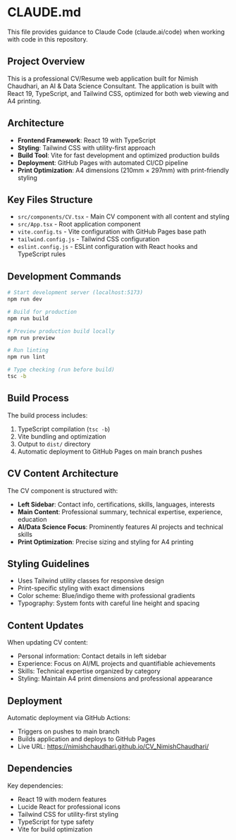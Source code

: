 # CLAUDE.md

This file provides guidance to Claude Code (claude.ai/code) when working with code in this repository.

## Project Overview

This is a professional CV/Resume web application built for Nimish Chaudhari, an AI & Data Science Consultant. The application is built with React 19, TypeScript, and Tailwind CSS, optimized for both web viewing and A4 printing.

## Architecture

- **Frontend Framework**: React 19 with TypeScript
- **Styling**: Tailwind CSS with utility-first approach
- **Build Tool**: Vite for fast development and optimized production builds
- **Deployment**: GitHub Pages with automated CI/CD pipeline
- **Print Optimization**: A4 dimensions (210mm × 297mm) with print-friendly styling

## Key Files Structure

- `src/components/CV.tsx` - Main CV component with all content and styling
- `src/App.tsx` - Root application component
- `vite.config.ts` - Vite configuration with GitHub Pages base path
- `tailwind.config.js` - Tailwind CSS configuration
- `eslint.config.js` - ESLint configuration with React hooks and TypeScript rules

## Development Commands

```bash
# Start development server (localhost:5173)
npm run dev

# Build for production
npm run build

# Preview production build locally
npm run preview

# Run linting
npm run lint

# Type checking (run before build)
tsc -b
```

## Build Process

The build process includes:
1. TypeScript compilation (`tsc -b`)
2. Vite bundling and optimization
3. Output to `dist/` directory
4. Automatic deployment to GitHub Pages on main branch pushes

## CV Content Architecture

The CV component is structured with:
- **Left Sidebar**: Contact info, certifications, skills, languages, interests
- **Main Content**: Professional summary, technical expertise, experience, education
- **AI/Data Science Focus**: Prominently features AI projects and technical skills
- **Print Optimization**: Precise sizing and styling for A4 printing

## Styling Guidelines

- Uses Tailwind utility classes for responsive design
- Print-specific styling with exact dimensions
- Color scheme: Blue/indigo theme with professional gradients
- Typography: System fonts with careful line height and spacing

## Content Updates

When updating CV content:
- Personal information: Contact details in left sidebar
- Experience: Focus on AI/ML projects and quantifiable achievements
- Skills: Technical expertise organized by category
- Styling: Maintain A4 print dimensions and professional appearance

## Deployment

Automatic deployment via GitHub Actions:
- Triggers on pushes to main branch
- Builds application and deploys to GitHub Pages
- Live URL: https://nimishchaudhari.github.io/CV_NimishChaudhari/

## Dependencies

Key dependencies:
- React 19 with modern features
- Lucide React for professional icons
- Tailwind CSS for utility-first styling
- TypeScript for type safety
- Vite for build optimization